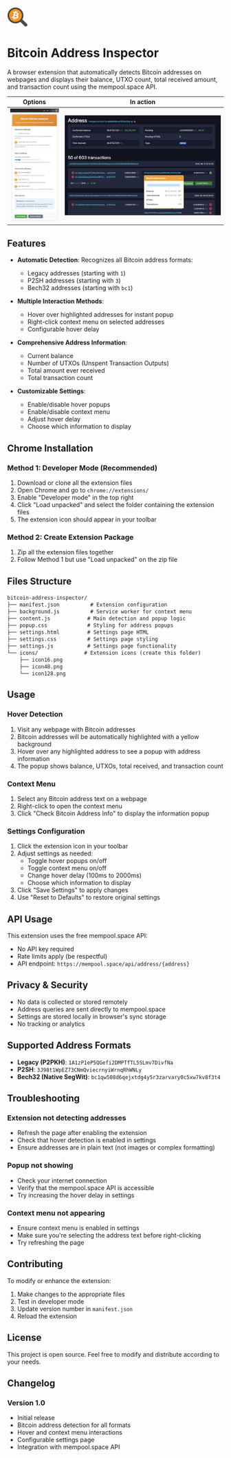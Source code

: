 ![](https://github.com/design-rrr/bai/blob/main/icons/icon48.png?raw=true)
# Bitcoin Address Inspector
A browser extension that automatically detects Bitcoin addresses on webpages and displays their balance, UTXO count, total received amount, and transaction count using the mempool.space API.

|Options|In action|
|---|---|
|![](https://github.com/design-rrr/bai/blob/main/options.png?raw=true)|![Screenshot](https://github.com/design-rrr/bai/blob/main/screenshot.png?raw=true)|

## Features

- **Automatic Detection**: Recognizes all Bitcoin address formats:
  - Legacy addresses (starting with `1`)
  - P2SH addresses (starting with `3`) 
  - Bech32 addresses (starting with `bc1`)

- **Multiple Interaction Methods**:
  - Hover over highlighted addresses for instant popup
  - Right-click context menu on selected addresses
  - Configurable hover delay

- **Comprehensive Address Information**:
  - Current balance
  - Number of UTXOs (Unspent Transaction Outputs)
  - Total amount ever received
  - Total transaction count

- **Customizable Settings**:
  - Enable/disable hover popups
  - Enable/disable context menu
  - Adjust hover delay
  - Choose which information to display

## Chrome Installation

### Method 1: Developer Mode (Recommended)

1. Download or clone all the extension files
2. Open Chrome and go to `chrome://extensions/`
3. Enable "Developer mode" in the top right
4. Click "Load unpacked" and select the folder containing the extension files
5. The extension icon should appear in your toolbar

### Method 2: Create Extension Package

1. Zip all the extension files together
2. Follow Method 1 but use "Load unpacked" on the zip file

## Files Structure

```
bitcoin-address-inspector/
├── manifest.json          # Extension configuration
├── background.js          # Service worker for context menu
├── content.js            # Main detection and popup logic
├── popup.css             # Styling for address popups
├── settings.html         # Settings page HTML
├── settings.css          # Settings page styling
├── settings.js           # Settings page functionality
└── icons/               # Extension icons (create this folder)
    ├── icon16.png
    ├── icon48.png
    └── icon128.png
```

## Usage

### Hover Detection
1. Visit any webpage with Bitcoin addresses
2. Bitcoin addresses will be automatically highlighted with a yellow background
3. Hover over any highlighted address to see a popup with address information
4. The popup shows balance, UTXOs, total received, and transaction count

### Context Menu
1. Select any Bitcoin address text on a webpage
2. Right-click to open the context menu
3. Click "Check Bitcoin Address Info" to display the information popup

### Settings Configuration
1. Click the extension icon in your toolbar
2. Adjust settings as needed:
   - Toggle hover popups on/off
   - Toggle context menu on/off
   - Change hover delay (100ms to 2000ms)
   - Choose which information to display
3. Click "Save Settings" to apply changes
4. Use "Reset to Defaults" to restore original settings

## API Usage

This extension uses the free mempool.space API:
- No API key required
- Rate limits apply (be respectful)
- API endpoint: `https://mempool.space/api/address/{address}`

## Privacy & Security

- No data is collected or stored remotely
- Address queries are sent directly to mempool.space
- Settings are stored locally in browser's sync storage
- No tracking or analytics

## Supported Address Formats

- **Legacy (P2PKH)**: `1A1zP1eP5QGefi2DMPTfTL5SLmv7DivfNa`
- **P2SH**: `3J98t1WpEZ73CNmQviecrnyiWrnqRhWNLy`
- **Bech32 (Native SegWit)**: `bc1qw508d6qejxtdg4y5r3zarvary0c5xw7kv8f3t4`

## Troubleshooting

### Extension not detecting addresses
- Refresh the page after enabling the extension
- Check that hover detection is enabled in settings
- Ensure addresses are in plain text (not images or complex formatting)

### Popup not showing
- Check your internet connection
- Verify that the mempool.space API is accessible
- Try increasing the hover delay in settings

### Context menu not appearing
- Ensure context menu is enabled in settings
- Make sure you're selecting the address text before right-clicking
- Try refreshing the page

## Contributing

To modify or enhance the extension:

1. Make changes to the appropriate files
2. Test in developer mode
3. Update version number in `manifest.json`
4. Reload the extension

## License

This project is open source. Feel free to modify and distribute according to your needs.

## Changelog

### Version 1.0
- Initial release
- Bitcoin address detection for all formats
- Hover and context menu interactions  
- Configurable settings page
- Integration with mempool.space API
